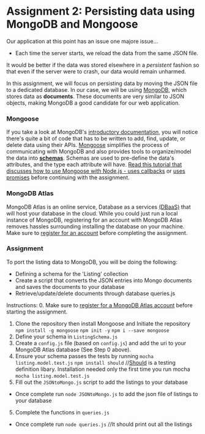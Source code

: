 # Assignment 2: Persisting data using MongoDB and Mongoose

Our application at this point has an issue one majore issue... 
- Each time the server starts, we reload the data from the same JSON file. 
 
It would be better if the data was stored elsewhere in a *persistent* fashion so that even if the server were to crash, our data would remain unharmed.

In this assignment, we will focus on persisting data by moving the JSON file to a dedicated database.  In our case, we will be using [MongoDB](https://www.mongodb.org/), which stores data as **documents**. These documents are very similar to JSON objects, making MongoDB a good candidate for our web application. 

### Mongoose
If you take a look at MongoDB's [introductory documentation](https://docs.mongodb.org/getting-started/node/introduction/), you will notice there's quite a bit of code that has to be written to add, find, update, or delete data using their APIs. [Mongoose](https://mongoosejs.com/docs/index.html) simplifies the process of communicating with MongoDB and also provides tools to organize/model the data into [**schemas**](https://mongoosejs.com/docs/guide.html). Schemas are used to pre-define the data's attributes, and the type each attribute will have. [Read this tutorial that discusses how to use Mongoose with Node.js - uses callbacks](https://scotch.io/tutorials/using-mongoosejs-in-node-js-and-mongodb-applications) or [uses promises](https://developerhandbook.com/mongodb/connect-mongo-atlas-mongoose/) before continuing with the assignment.

### MongoDB Atlas
MongoDB Atlas is an online service, Database as a services [(DBaaS)](https://www.techopedia.com/definition/29431/database-as-a-service-dbaas) that will host your database in the cloud. While you could just run a local instance of MongoDB, registering for an account with MongoDB Atlas removes hassles surrounding installing the database on your machine. Make sure to [register for an account](https://www.mongodb.com/cloud/atlas) before completing the assignment. 

### Assignment
To port the listing data to MongoDB, you will be doing the following: 
- Defining a schema for the 'Listing' collection 
- Create a script that converts the JSON entries into Mongo documents and saves the documents to your database
- Retrieve/update/delete documents through database queries.js

Instructions:
0. Make sure to [register for a MongoDB Atlas account](https://www.mongodb.com/cloud/atlas) before starting the assignment. 
1. Clone the repository  then install Mongoose and Initiate the repository
`npm install -g mongoose`
`npm init -y`
`npm i --save mongoose`
2. Define your schema in `ListingSchema.js`
3. Create a `config.js` file (based on `config.js`) and add the uri to your MongoDB Atlas database (See Step 0 above).
3. Ensure your schema passes the tests by running `mocha listing.model.test.js`
`npm install should` 
//[Should](https://shouldjs.github.io/) is a testing definition libary. Installation needed only the first time you run mocha
`mocha listing.model.test.js`
4. Fill out the `JSONtoMongo.js` script to add the listings to your database
- Once complete run `node JSONtoMongo.js` to add the json file of listings to your database
5. Complete the functions in `queries.js`
- Once complete run `node queries.js` //It should print out all the listings
